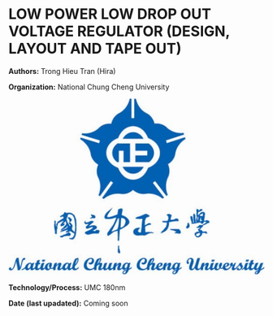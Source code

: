 # LOW POWER LOW DROP OUT VOLTAGE REGULATOR (DESIGN, LAYOUT AND TAPE OUT)

**Authors:** Trong Hieu Tran (Hira) 

**Organization:** National Chung Cheng University

![Logo](figure/NCCU.jpg)

**Technology/Process:** UMC 180nm

**Date (last upadated):** Coming soon
